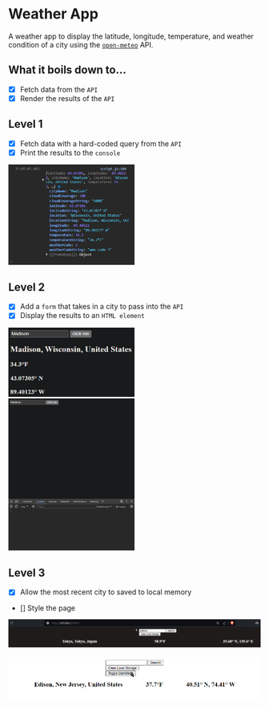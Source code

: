 # Weather App

A weather app to display the latitude, longitude, temperature, and weather condition of a city using the [`open-meteo`](https://open-meteo.com/) API.

## What it boils down to...
- [x] Fetch data from the `API`
- [x] Render the results of the `API`

## Level 1
- [x] Fetch data with a hard-coded query from the `API` 
- [x] Print the results to the `console`

<picture>
    <img alt="Console results for Madison query" src="./assets/images/Madison_Console.png" width=50% height=50%>
</picture>


## Level 2
- [x] Add a `form` that takes in a city to pass into the `API`
- [x] Display the results to an `HTML element`

<picture>
    <img alt="Webpage results for Madison query" src="./assets/images/Madison_Webpage.png" width=50% height=50%>
</picture>

<picture>
    <img alt="GIF of both webpage and console results for Madison, Anchorage, and Edison" src="./assets/images/City_Demo.gif" width=50% height=50%>
</picture>

## Level 3
- [x] Allow the most recent city to saved to local memory
- [] Style the page

<picture>
    <img alt="GIF of localstorage that is saved and cleared" src="./assets/images/LocalStorage_Demo.gif" width=100% height=100%>
</picture>
&nbsp;
<picture>
    <img alt="GIF of dark mode toggle" src="./assets/images/DarkMode_Demo.gif" width=100% height=100%>
</picture>
